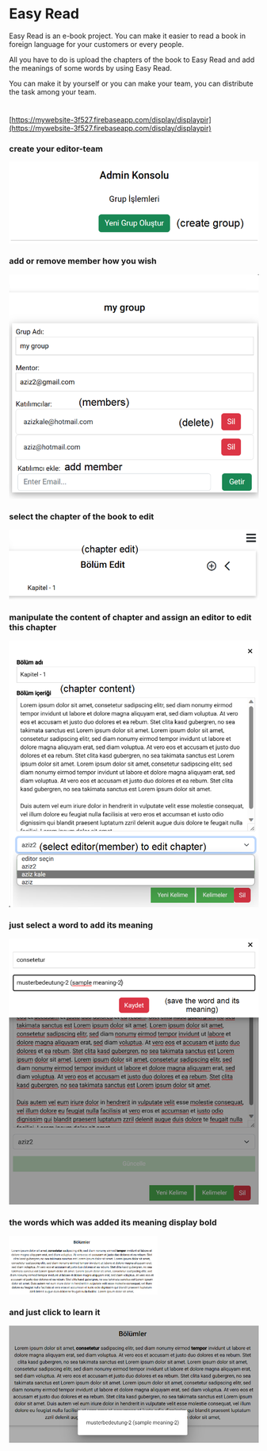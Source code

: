 # Easy Read

Easy Read is an e-book project. You can make it easier to read a book in foreign language for your customers or every people.

All you have to do is upload the chapters of the book to Easy Read and add the meanings of some words by using Easy Read.

You can make it by yourself or you can make your team, you can distribute the task among your team.
#
[https://mywebsite-3f527.firebaseapp.com/display/displaypir](https://mywebsite-3f527.firebaseapp.com/display/displaypir)
 
 ### create your editor-team 

![Image Description](./src/assets/readmepics/1.png)

### add or remove member how you wish

![Image Description](./src/assets/readmepics/2.png)

### select the chapter of the book to edit

![Image Description](./src/assets/readmepics/3.png)

### manipulate the content of chapter and assign an editor to edit this chapter
![Image Description](./src/assets/readmepics/4.png)

### just select a word to add its meaning
![Image Description](./src/assets/readmepics/5.png)

### the words which was added its meaning display bold
<img src="./src/assets/readmepics/6.png" width="300">

### and just click to learn it
![Image Description](./src/assets/readmepics/7.png)
